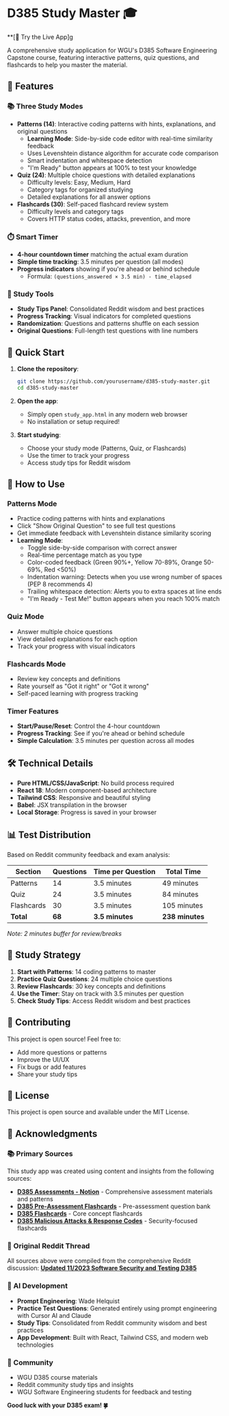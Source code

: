 # D385 Study Master 🎓

**[🚀 Try the Live App]g

A comprehensive study application for WGU's D385 Software Engineering Capstone course, featuring interactive patterns, quiz questions, and flashcards to help you master the material.

## 🌟 Features

### 📚 Three Study Modes
- **Patterns (14)**: Interactive coding patterns with hints, explanations, and original questions
  - **Learning Mode**: Side-by-side code editor with real-time similarity feedback
  - Uses Levenshtein distance algorithm for accurate code comparison
  - Smart indentation and whitespace detection
  - "I'm Ready" button appears at 100% to test your knowledge
- **Quiz (24)**: Multiple choice questions with detailed explanations
  - Difficulty levels: Easy, Medium, Hard
  - Category tags for organized studying
  - Detailed explanations for all answer options
- **Flashcards (30)**: Self-paced flashcard review system
  - Difficulty levels and category tags
  - Covers HTTP status codes, attacks, prevention, and more

### ⏱️ Smart Timer
- **4-hour countdown timer** matching the actual exam duration
- **Simple time tracking**: 3.5 minutes per question (all modes)
- **Progress indicators** showing if you're ahead or behind schedule
  - Formula: `(questions_answered × 3.5 min) - time_elapsed`

### 🎯 Study Tools
- **Study Tips Panel**: Consolidated Reddit wisdom and best practices
- **Progress Tracking**: Visual indicators for completed questions
- **Randomization**: Questions and patterns shuffle on each session
- **Original Questions**: Full-length test questions with line numbers

## 🚀 Quick Start

1. **Clone the repository**:
   ```bash
   git clone https://github.com/yourusername/d385-study-master.git
   cd d385-study-master
   ```

2. **Open the app**:
   - Simply open `study_app.html` in any modern web browser
   - No installation or setup required!

3. **Start studying**:
   - Choose your study mode (Patterns, Quiz, or Flashcards)
   - Use the timer to track your progress
   - Access study tips for Reddit wisdom

## 📖 How to Use

### Patterns Mode
- Practice coding patterns with hints and explanations
- Click "Show Original Question" to see full test questions
- Get immediate feedback with Levenshtein distance similarity scoring
- **Learning Mode**: 
  - Toggle side-by-side comparison with correct answer
  - Real-time percentage match as you type
  - Color-coded feedback (Green 90%+, Yellow 70-89%, Orange 50-69%, Red <50%)
  - Indentation warning: Detects when you use wrong number of spaces (PEP 8 recommends 4)
  - Trailing whitespace detection: Alerts you to extra spaces at line ends
  - "I'm Ready - Test Me!" button appears when you reach 100% match

### Quiz Mode
- Answer multiple choice questions
- View detailed explanations for each option
- Track your progress with visual indicators

### Flashcards Mode
- Review key concepts and definitions
- Rate yourself as "Got it right" or "Got it wrong"
- Self-paced learning with progress tracking

### Timer Features
- **Start/Pause/Reset**: Control the 4-hour countdown
- **Progress Tracking**: See if you're ahead or behind schedule
- **Simple Calculation**: 3.5 minutes per question across all modes

## 🛠️ Technical Details

- **Pure HTML/CSS/JavaScript**: No build process required
- **React 18**: Modern component-based architecture
- **Tailwind CSS**: Responsive and beautiful styling
- **Babel**: JSX transpilation in the browser
- **Local Storage**: Progress is saved in your browser

## 📊 Test Distribution

Based on Reddit community feedback and exam analysis:

| Section     | Questions | Time per Question | Total Time      |
|-------------|-----------|-------------------|-----------------|
| Patterns    |    14     |   3.5 minutes     |  49 minutes     |
| Quiz        |    24     |   3.5 minutes     |  84 minutes     |
| Flashcards  |    30     |   3.5 minutes     | 105 minutes     |
| **Total**   |  **68**   | **3.5 minutes**   | **238 minutes** |

*Note: 2 minutes buffer for review/breaks*

## 🎯 Study Strategy

1. **Start with Patterns**: 14 coding patterns to master
2. **Practice Quiz Questions**: 24 multiple choice questions
3. **Review Flashcards**: 30 key concepts and definitions
4. **Use the Timer**: Stay on track with 3.5 minutes per question
5. **Check Study Tips**: Access Reddit wisdom and best practices

## 🤝 Contributing

This project is open source! Feel free to:
- Add more questions or patterns
- Improve the UI/UX
- Fix bugs or add features
- Share your study tips

## 📝 License

This project is open source and available under the MIT License.

## 🙏 Acknowledgments

### 📚 Primary Sources
This study app was created using content and insights from the following sources:

- **[D385 Assessments - Notion](https://glass-diadem-acc.notion.site/D385-Assessments-3261412dc25f4bce829d34341f33e8b3)** - Comprehensive assessment materials and patterns
- **[D385 Pre-Assessment Flashcards](https://quizlet.com/813493586/d385-pre-assessment-all-correct-flash-cards/)** - Pre-assessment question bank
- **[D385 Flashcards](https://quizlet.com/902866897/d385-flash-cards/)** - Core concept flashcards
- **[D385 Malicious Attacks & Response Codes](https://quizlet.com/932321419/wgu-d385-malicious-attacks-and-response-codes-flash-cards/)** - Security-focused flashcards

### 🎯 Original Reddit Thread
All sources above were compiled from the comprehensive Reddit discussion:
**[Updated 11/2023 Software Security and Testing D385](https://www.reddit.com/r/wgu_devs/comments/17quy61/updated_112023_software_security_and_testing_d385/)**

### 🤖 AI Development
- **Prompt Engineering**: Wade Helquist
- **Practice Test Questions**: Generated entirely using prompt engineering with Cursor AI and Claude
- **Study Tips**: Consolidated from Reddit community wisdom and best practices
- **App Development**: Built with React, Tailwind CSS, and modern web technologies

### 👥 Community
- WGU D385 course materials
- Reddit community study tips and insights
- WGU Software Engineering students for feedback and testing

**Good luck with your D385 exam! 🍀**
